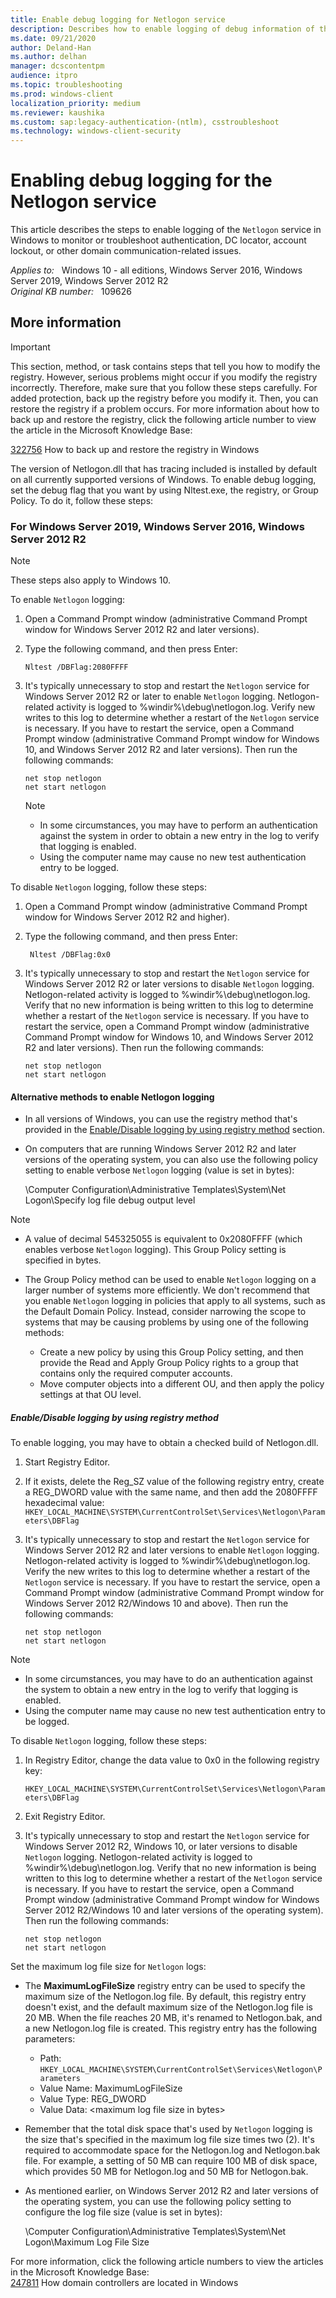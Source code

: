 ```yaml
---
title: Enable debug logging for Netlogon service
description: Describes how to enable logging of debug information of the Netlogon service.
ms.date: 09/21/2020
author: Deland-Han
ms.author: delhan
manager: dcscontentpm
audience: itpro
ms.topic: troubleshooting
ms.prod: windows-client
localization_priority: medium
ms.reviewer: kaushika
ms.custom: sap:legacy-authentication-(ntlm), csstroubleshoot
ms.technology: windows-client-security
---
```

# Enabling debug logging for the Netlogon service

This article describes the steps to enable logging of the `Netlogon` service in Windows to monitor or troubleshoot authentication, DC locator, account lockout, or other domain communication-related issues.

_Applies to:_ &nbsp; Windows 10 - all editions, Windows Server 2016, Windows Server 2019, Windows Server 2012 R2  
_Original KB number:_ &nbsp; 109626

## More information

> [!IMPORTANT]
> This section, method, or task contains steps that tell you how to modify the registry. However, serious problems might occur if you modify the registry incorrectly. Therefore, make sure that you follow these steps carefully. For added protection, back up the registry before you modify it. Then, you can restore the registry if a problem occurs. For more information about how to back up and restore the registry, click the following article number to view the article in the Microsoft Knowledge Base:
>
> [322756](https://support.microsoft.com/help/322756) How to back up and restore the registry in Windows

The version of Netlogon.dll that has tracing included is installed by default on all currently supported versions of Windows. To enable debug logging, set the debug flag that you want by using Nltest.exe, the registry, or Group Policy. To do it, follow these steps:

### For Windows Server 2019, Windows Server 2016, Windows Server 2012 R2

> [!NOTE]
> These steps also apply to Windows 10.

To enable `Netlogon` logging:

1. Open a Command Prompt window (administrative Command Prompt window for Windows Server 2012 R2 and later versions).
2. Type the following command, and then press Enter:  

    ```console
    Nltest /DBFlag:2080FFFF
    ```

3. It's typically unnecessary to stop and restart the `Netlogon` service for Windows Server 2012 R2 or later to enable `Netlogon` logging. Netlogon-related activity is logged to %windir%\debug\netlogon.log. Verify new writes to this log to determine whether a restart of the `Netlogon` service is necessary. If you have to restart the service, open a Command Prompt window (administrative Command Prompt window for Windows 10, and Windows Server 2012 R2 and later versions). Then run the following commands:

    ```console
    net stop netlogon
    net start netlogon
    ```

    > [!NOTE]
    >
    > - In some circumstances, you may have to perform an authentication against the system in order to obtain a new entry in the log to verify that logging is enabled.
    > - Using the computer name may cause no new test authentication entry to be logged.

To disable `Netlogon` logging, follow these steps:

1. Open a Command Prompt window (administrative Command Prompt window for Windows Server 2012 R2 and higher).
2. Type the following command, and then press Enter:  

    ```console
     Nltest /DBFlag:0x0
    ```

3. It's typically unnecessary to stop and restart the `Netlogon` service for Windows Server 2012 R2 or later versions to disable `Netlogon` logging. Netlogon-related activity is logged to %windir%\debug\netlogon.log. Verify that no new information is being written to this log to determine whether a restart of the `Netlogon` service is necessary. If you have to restart the service, open a Command Prompt window (administrative Command Prompt window for Windows 10, and Windows Server 2012 R2 and later versions). Then run the following commands:  

    ```console
    net stop netlogon
    net start netlogon
    ```

#### Alternative methods to enable Netlogon logging

- In all versions of Windows, you can use the registry method that's provided in the [Enable/Disable logging by using registry method](#enabledisable-logging-by-using-registry-method) section.
- On computers that are running Windows Server 2012 R2 and later versions of the operating system, you can also use the following policy setting to enable verbose `Netlogon` logging (value is set in bytes):  

    \Computer Configuration\Administrative Templates\System\Net Logon\Specify log file debug output level

> [!NOTE]
>
> - A value of decimal 545325055 is equivalent to 0x2080FFFF (which enables verbose `Netlogon` logging). This Group Policy setting is specified in bytes.
> - The Group Policy method can be used to enable `Netlogon` logging on a larger number of systems more efficiently. We don't recommend that you enable `Netlogon` logging in policies that apply to all systems, such as the Default Domain Policy. Instead, consider narrowing the scope to systems that may be causing problems by using one of the following methods:
>
>   - Create a new policy by using this Group Policy setting, and then provide the Read and Apply Group Policy rights to a group that contains only the required computer accounts.
>   - Move computer objects into a different OU, and then apply the policy settings at that OU level.

##### Enable/Disable logging by using registry method

To enable logging, you may have to obtain a checked build of Netlogon.dll.

1. Start Registry Editor.
2. If it exists, delete the Reg_SZ value of the following registry entry, create a REG_DWORD value with the same name, and then add the 2080FFFF hexadecimal value:  
    `HKEY_LOCAL_MACHINE\SYSTEM\CurrentControlSet\Services\Netlogon\Parameters\DBFlag`
3. It's typically unnecessary to stop and restart the `Netlogon` service for Windows Server 2012 R2 and later versions to enable `Netlogon` logging. Netlogon-related activity is logged to %windir%\debug\netlogon.log. Verify the new writes to this log to determine whether a restart of the `Netlogon` service is necessary. If you have to restart the service, open a Command Prompt window (administrative Command Prompt window for Windows Server 2012 R2/Windows 10 and above). Then run the following commands:  

    ```console
    net stop netlogon
    net start netlogon
    ```

> [!NOTE]
>
> - In some circumstances, you may have to do an authentication against the system to obtain a new entry in the log to verify that logging is enabled.
> - Using the computer name may cause no new test authentication entry to be logged.

To disable `Netlogon` logging, follow these steps:

1. In Registry Editor, change the data value to 0x0 in the following registry key:

    `HKEY_LOCAL_MACHINE\SYSTEM\CurrentControlSet\Services\Netlogon\Parameters\DBFlag`
2. Exit Registry Editor.
3. It's typically unnecessary to stop and restart the `Netlogon` service for Windows Server 2012 R2, Windows 10, or later versions to disable `Netlogon` logging. Netlogon-related activity is logged to %windir%\debug\netlogon.log. Verify that no new information is being written to this log to determine whether a restart of the `Netlogon` service is necessary. If you have to restart the service, open a Command Prompt window (administrative Command Prompt window for Windows Server 2012 R2/Windows 10 and later versions of the operating system). Then run the following commands:  

    ```console
    net stop netlogon
    net start netlogon
    ```

Set the maximum log file size for `Netlogon` logs:

- The **MaximumLogFileSize** registry entry can be used to specify the maximum size of the Netlogon.log file. By default, this registry entry doesn't exist, and the default maximum size of the Netlogon.log file is 20 MB. When the file reaches 20 MB, it's renamed to Netlogon.bak, and a new Netlogon.log file is created. This registry entry has the following parameters:

  - Path: `HKEY_LOCAL_MACHINE\SYSTEM\CurrentControlSet\Services\Netlogon\Parameters`
  - Value Name: MaximumLogFileSize
  - Value Type: REG_DWORD
  - Value Data: \<maximum log file size in bytes>

- Remember that the total disk space that's used by `Netlogon` logging is the size that's specified in the maximum log file size times two (2). It's required to accommodate space for the Netlogon.log and Netlogon.bak file. For example, a setting of 50 MB can require 100 MB of disk space, which provides 50 MB for Netlogon.log and 50 MB for Netlogon.bak.
- As mentioned earlier, on Windows Server 2012 R2 and later versions of the operating system, you can use the following policy setting to configure the log file size (value is set in bytes):  

   \Computer Configuration\Administrative Templates\System\Net Logon\Maximum Log File Size

For more information, click the following article numbers to view the articles in the Microsoft Knowledge Base:  
    [247811](https://support.microsoft.com/help/247811) How domain controllers are located in Windows
